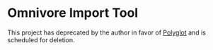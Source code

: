 # Omnivore Import Tool

This project has deprecated by the author in favor of [Polyglot](https://github.com/tdhooten/Polyglot/) and is scheduled for deletion.

